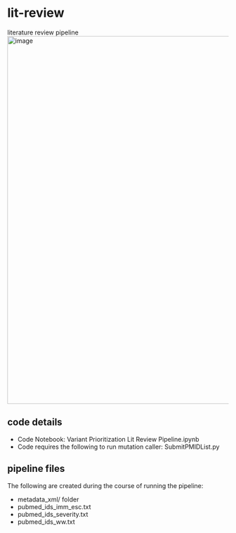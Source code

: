 # lit-review
literature review pipeline
<img width="838" alt="image" src="https://user-images.githubusercontent.com/99741809/155190530-1cfa92e0-ffa3-4b65-ab08-8b175b5f588b.png">

## code details 
* Code Notebook: Variant Prioritization Lit Review Pipeline.ipynb
* Code requires the following to run mutation caller: SubmitPMIDList.py

## pipeline files 
The following are created during the course of running the pipeline:
* metadata_xml/ folder
* pubmed_ids_imm_esc.txt
* pubmed_ids_severity.txt
* pubmed_ids_ww.txt
